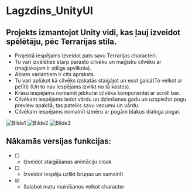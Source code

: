 # Lagzdins_UnityUI
## Projekts izmantojot Unity vidi, kas ļauj izveidot spēlētāju, pēc Terrarijas stila.

- Projektā iespējams izveidot pats savu Terrarijas characteri.
- Tu vari izvēlēties starp parasto cilvēku un maģisku cilvēku ar  (maģiskajam ir stiligs apvilknis).
- Abiem variantiem ir cits apraksts.
- Tu vari aplūkot kā cilvēks izskatās staigājot un esot gaisā(To velkot ar pelīti) (Un to nav iespējams izvilkt no tā kastes).
- Krāsu iespējams nomainīt jebkurai cilvēka komponentei ar scroll bar.
- Cilvēkam iespējams iedot vārdu un dzimšanas gadu un uzspiežot pogu preview apakšā, tas pateiks savu vecumu un vārdu.
- Cilvēkam iespējams nomainīt izmēru ar pogām blakus dialoga pogai.

![Bilde1](https://github.com/Kabutuarne/Lagzdins_UnityUI/assets/167473054/33fd6faf-e590-4a93-8014-311d6ca811f4)
![Bilde2](https://github.com/Kabutuarne/Lagzdins_UnityUI/assets/167473054/bba3f5e4-0673-4651-9f48-a39966090feb)
![Bilde3](https://github.com/Kabutuarne/Lagzdins_UnityUI/assets/167473054/05c02f62-1f42-4e66-b4ac-7ab547c10a63)



## Nākamās versijas funkcijas:
- [ ] - Izveidot staigāšanas animāciju cloak
- [ ] - Izveidot iespēju uzlikt bruņas un samainīt
- [x] - Salabot matu mainīšanos velkot character
